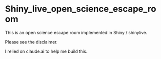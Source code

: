 # Shiny_live_open_science_escape_room
This is an open science escape room implemented in Shiny / shinylive.

Please see the disclaimer.

I relied on claude.ai to help me build this.
